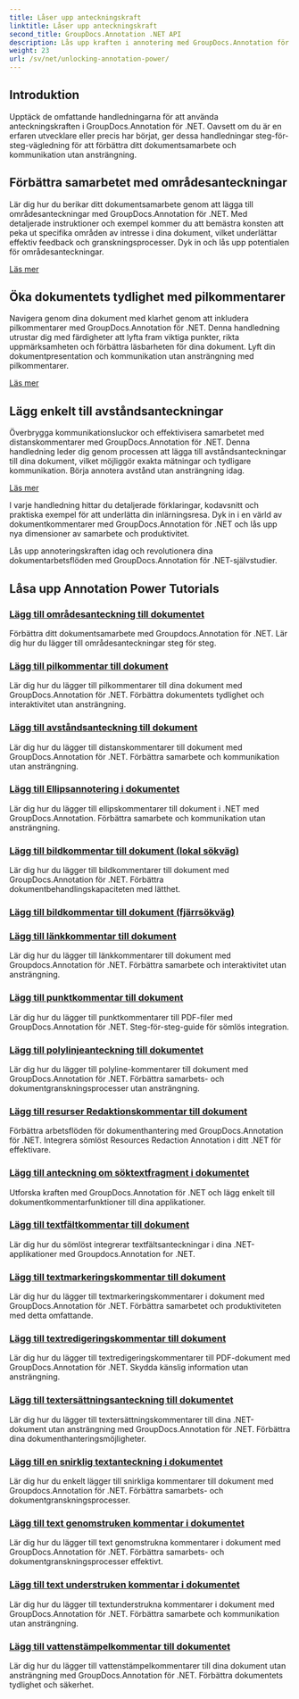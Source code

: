 ```yaml
---
title: Låser upp anteckningskraft
linktitle: Låser upp anteckningskraft
second_title: GroupDocs.Annotation .NET API
description: Lås upp kraften i annotering med GroupDocs.Annotation för .NET tutorials. Lär dig att lägga till olika anteckningar steg för steg och förbättra samarbetet utan ansträngning.
weight: 23
url: /sv/net/unlocking-annotation-power/
---
```

## Introduktion

Upptäck de omfattande handledningarna för att använda anteckningskraften i GroupDocs.Annotation för .NET. Oavsett om du är en erfaren utvecklare eller precis har börjat, ger dessa handledningar steg-för-steg-vägledning för att förbättra ditt dokumentsamarbete och kommunikation utan ansträngning.

## Förbättra samarbetet med områdesanteckningar

Lär dig hur du berikar ditt dokumentsamarbete genom att lägga till områdesanteckningar med GroupDocs.Annotation för .NET. Med detaljerade instruktioner och exempel kommer du att bemästra konsten att peka ut specifika områden av intresse i dina dokument, vilket underlättar effektiv feedback och granskningsprocesser. Dyk in och lås upp potentialen för områdesanteckningar.

[Läs mer](./add-area-annotation/)

## Öka dokumentets tydlighet med pilkommentarer

Navigera genom dina dokument med klarhet genom att inkludera pilkommentarer med GroupDocs.Annotation för .NET. Denna handledning utrustar dig med färdigheter att lyfta fram viktiga punkter, rikta uppmärksamheten och förbättra läsbarheten för dina dokument. Lyft din dokumentpresentation och kommunikation utan ansträngning med pilkommentarer.

[Läs mer](./add-arrow-annotation/)

## Lägg enkelt till avståndsanteckningar

Överbrygga kommunikationsluckor och effektivisera samarbetet med distanskommentarer med GroupDocs.Annotation för .NET. Denna handledning leder dig genom processen att lägga till avståndsanteckningar till dina dokument, vilket möjliggör exakta mätningar och tydligare kommunikation. Börja annotera avstånd utan ansträngning idag.

[Läs mer](./add-distance-annotation/)

I varje handledning hittar du detaljerade förklaringar, kodavsnitt och praktiska exempel för att underlätta din inlärningsresa. Dyk in i en värld av dokumentkommentarer med GroupDocs.Annotation för .NET och lås upp nya dimensioner av samarbete och produktivitet.

Lås upp annoteringskraften idag och revolutionera dina dokumentarbetsflöden med GroupDocs.Annotation för .NET-självstudier.

## Låsa upp Annotation Power Tutorials
### [Lägg till områdesanteckning till dokumentet](./add-area-annotation/)
Förbättra ditt dokumentsamarbete med Groupdocs.Annotation för .NET. Lär dig hur du lägger till områdesanteckningar steg för steg.
### [Lägg till pilkommentar till dokument](./add-arrow-annotation/)
Lär dig hur du lägger till pilkommentarer till dina dokument med GroupDocs.Annotation för .NET. Förbättra dokumentets tydlighet och interaktivitet utan ansträngning.
### [Lägg till avståndsanteckning till dokument](./add-distance-annotation/)
Lär dig hur du lägger till distanskommentarer till dokument med GroupDocs.Annotation för .NET. Förbättra samarbete och kommunikation utan ansträngning.
### [Lägg till Ellipsannotering i dokumentet](./add-ellipse-annotation/)
Lär dig hur du lägger till ellipskommentarer till dokument i .NET med GroupDocs.Annotation. Förbättra samarbete och kommunikation utan ansträngning.
### [Lägg till bildkommentar till dokument (lokal sökväg)](./add-image-annotation-local-path/)
Lär dig hur du lägger till bildkommentarer till dokument med GroupDocs.Annotation för .NET. Förbättra dokumentbehandlingskapaciteten med lätthet.
### [Lägg till bildkommentar till dokument (fjärrsökväg)](./add-image-annotation-remote-path/)
### [Lägg till länkkommentar till dokument](./add-link-annotation/)
Lär dig hur du lägger till länkkommentarer till dokument med Groupdocs.Annotation för .NET. Förbättra samarbete och interaktivitet utan ansträngning.
### [Lägg till punktkommentar till dokument](./add-point-annotation/)
Lär dig hur du lägger till punktkommentarer till PDF-filer med GroupDocs.Annotation för .NET. Steg-för-steg-guide för sömlös integration.
### [Lägg till polylinjeanteckning till dokumentet](./add-polyline-annotation/)
Lär dig hur du lägger till polyline-kommentarer till dokument med GroupDocs.Annotation för .NET. Förbättra samarbets- och dokumentgranskningsprocesser utan ansträngning.
### [Lägg till resurser Redaktionskommentar till dokument](./add-resources-redaction-annotation/)
Förbättra arbetsflöden för dokumenthantering med GroupDocs.Annotation för .NET. Integrera sömlöst Resources Redaction Annotation i ditt .NET för effektivare.
### [Lägg till anteckning om söktextfragment i dokumentet](./add-search-text-fragment-annotation/)
Utforska kraften med GroupDocs.Annotation för .NET och lägg enkelt till dokumentkommentarfunktioner till dina applikationer.
### [Lägg till textfältkommentar till dokument](./add-text-field-annotation/)
Lär dig hur du sömlöst integrerar textfältsanteckningar i dina .NET-applikationer med Groupdocs.Annotation for .NET.
### [Lägg till textmarkeringskommentar till dokument](./add-text-highlight-annotation/)
Lär dig hur du lägger till textmarkeringskommentarer i dokument med GroupDocs.Annotation för .NET. Förbättra samarbetet och produktiviteten med detta omfattande.
### [Lägg till textredigeringskommentar till dokument](./add-text-redaction-annotation/)
Lär dig hur du lägger till textredigeringskommentarer till PDF-dokument med GroupDocs.Annotation för .NET. Skydda känslig information utan ansträngning.
### [Lägg till textersättningsanteckning till dokumentet](./add-text-replacement-annotation/)
Lär dig hur du lägger till textersättningskommentarer till dina .NET-dokument utan ansträngning med GroupDocs.Annotation för .NET. Förbättra dina dokumenthanteringsmöjligheter.
### [Lägg till en snirklig textanteckning i dokumentet](./add-text-squiggly-annotation/)
Lär dig hur du enkelt lägger till snirkliga kommentarer till dokument med Groupdocs.Annotation för .NET. Förbättra samarbets- och dokumentgranskningsprocesser.
### [Lägg till text genomstruken kommentar i dokumentet](./add-text-strikeout-annotation/)
Lär dig hur du lägger till text genomstrukna kommentarer i dokument med GroupDocs.Annotation för .NET. Förbättra samarbets- och dokumentgranskningsprocesser effektivt.
### [Lägg till text understruken kommentar i dokumentet](./add-text-underline-annotation/)
Lär dig hur du lägger till textunderstrukna kommentarer i dokument med GroupDocs.Annotation för .NET. Förbättra samarbete och kommunikation utan ansträngning.
### [Lägg till vattenstämpelkommentar till dokumentet](./add-watermark-annotation/)
Lär dig hur du lägger till vattenstämpelkommentarer till dina dokument utan ansträngning med GroupDocs.Annotation för .NET. Förbättra dokumentets tydlighet och säkerhet.